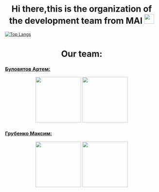 <h1 align="center">Hi there,this is the organization of the development team from MAI
<img src="https://github.com/blackcater/blackcater/raw/main/images/Hi.gif" height="32"/></h1>

[![Top Langs](https://github-readme-stats.vercel.app/api/top-langs/?username=MAI-Project)]([https://github.com/anuraghazra/github-readme-stats](https://github.com/MAI-Project))

<h1 align="center" >Our team:</h1>

### [Буловятов Артем:](https://t.me/Artembulov)

<p align='center'>
   <a href="https://github-readme-stats.vercel.app/api?username=romankh3&show_icons=true&count_private=true">
       <img height=150 src="https://github-readme-stats.vercel.app/api?username=bam10112002&show_icons=true&count_private=true"/></a>
   <a href="https://github.com/romankh3/github-readme-stats">
       <img height=150 src="https://github-readme-stats.vercel.app/api/top-langs/?username=bam10112002&layout=compact"/></a>
</p>

### [Грубенко Максим:](https://t.me/hell_lumpen)

<p align='center'>
   <a href="https://github-readme-stats.vercel.app/api?username=romankh3&show_icons=true&count_private=true">
       <img height=150 src="https://github-readme-stats.vercel.app/api?username=hell-lumpen&show_icons=true&count_private=true"/></a>
   <a href="https://github.com/romankh3/github-readme-stats">
       <img height=150 src="https://github-readme-stats.vercel.app/api/top-langs/?username=hell-lumpen&layout=compact"/></a>
</p>

